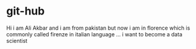 # git-hub
Hi i am  Ali Akbar and i am from pakistan but now i am in florence which is commonly called firenze in italian language ...
i want to become a data scientist


